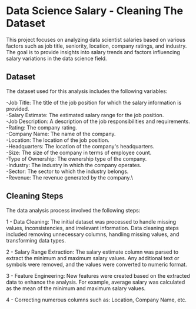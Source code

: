 # Data Science Salary - Cleaning The Dataset

This project focuses on analyzing data scientist salaries based on various factors such as job title, seniority, location, company ratings, and industry. The goal is to provide insights into salary trends and factors influencing salary variations in the data science field.

## Dataset

The dataset used for this analysis includes the following variables:

-Job Title: The title of the job position for which the salary information is provided.\
-Salary Estimate: The estimated salary range for the job position.\
-Job Description: A description of the job responsibilities and requirements.\
-Rating: The company rating.\
-Company Name: The name of the company.\
-Location: The location of the job position.\
-Headquarters: The location of the company's headquarters.\
-Size: The size of the company in terms of employee count.\
-Type of Ownership: The ownership type of the company.\
-Industry: The industry in which the company operates.\
-Sector: The sector to which the industry belongs.\
-Revenue: The revenue generated by the company.\

## Cleaning Steps

The data analysis process involved the following steps:

1 - Data Cleaning: The initial dataset was processed to handle missing values, inconsistencies, and irrelevant information. Data cleaning steps included removing unnecessary columns, handling missing values, and transforming data types.

2 - Salary Range Extraction: The salary estimate column was parsed to extract the minimum and maximum salary values. Any additional text or symbols were removed, and the values were converted to numeric format.

3 - Feature Engineering: New features were created based on the extracted data to enhance the analysis. For example, average salary was calculated as the mean of the minimum and maximum salary values.

4 - Correcting numerous columns such as: Location, Company Name, etc.

